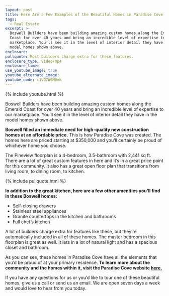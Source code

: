 ```yaml
---
layout: post
title: Here Are a Few Examples of the Beautiful Homes in Paradise Cove
tags:
  - Real Estate
excerpt: >-
  Boswell Builders have been building amazing custom homes along the Emerald
  Coast for over 40 years and bring an incredible level of expertise to our
  marketplace. You’ll see it in the level of interior detail they have in the
  model homes shown above.
enclosure:
pullquote: Most builders charge extra for these features.
enclosure_type: video/mp4
enclosure_time:
use_youtube_image: true
youtube_alternate_image:
youtube_code: c1VG7W6M0mk
---
```



{% include youtube.html %}

Boswell Builders have been building amazing custom homes along the Emerald Coast for over 40 years and bring an incredible level of expertise to our marketplace. You’ll see it in the level of interior detail they have in the model homes shown above.

**Boswell filled an immediate need for high-quality new construction homes at an affordable price.** This is how Paradise Cove was created. The homes here are priced starting at $350,000 and you’ll certainly be proud of whichever home you choose.

The Pineview floorplan is a 4-bedroom, 3.5-bathroom with 2,441 sq ft. There are a lot of great custom features in here and it’s in a great price point for this community. It also has a great open floor plan that transitions from living room, to dining room, to kitchen.

{% include pullquote.html %}

**In addition to the great kitchen, here are a few other amenities you’ll find in these Boswell homes:**

* Self-closing drawers
* Stainless steel appliances
* Granite countertops in the kitchen and bathrooms
* Full chef’s kitchen

A lot of builders charge extra for features like these, but they’re automatically included in all of these homes. The master bedroom in this floorplan is great as well. It lets in a lot of natural light and has a spacious closet and bathroom.

As you can see, these homes in Paradise Cove have all the elements that you’d be proud of at your primary residence. **To learn more about the community and the homes within it, visit the Paradise Cove website [here.](http://myparadisecove.com/{:target=&quot;_blank&quot;})**

If you have any questions for us or you’d like to tour one of these beautiful homes, give us a call or send us an email. We are open seven days a week and would love to hear from you today.